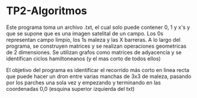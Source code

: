 # TP2-Algoritmos

Este programa toma un archivo .txt, el cual solo puede contener 0, 1 y x's y que se supone que es una imagen satelital de un campo. Los 0s representan campo limpio, los 1s maleza y las X barreras. A lo largo del programa, se construyen matrices y se realizan operaciones geometricas de 2 dimensiones. Se utilizan grafos como matrices de adyacencia y se identifican ciclos hamiltoneanos (y el mas corto de todos ellos)

El objetivo del programa es identificar el recorrido más corto en linea recta que puede hacer un dron entre varias manchas de 3x3 de maleza, pasando por los parches una sola vez y empezando y terminando en las coordenadas 0,0 (esquina superior izquierda del txt)
